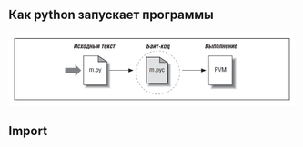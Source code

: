 ## Как python запускает программы

![alt text](https://github.com/DanilaKorobkov-PythonTutor/lesson-1/blob/master/resources/1.png)

## Import
